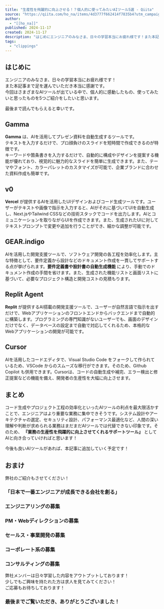 ```yaml
---
title: "生産性を飛躍的に向上させる！？個人的に使ってみたいAIツール5選 - Qiita"
source: "https://qiita.com/ho_na/items/4d3777f662414f7835b4?utm_campaign=popular_items&utm_medium=feed&utm_source=popular_items"
author:
  - "[[ho_na]]"
published: 2024-11-17
created: 2024-11-17
description: "はじめにエンジニアのみなさま、日々の学習本当にお疲れ様です！また本記事まで足を運んでいただき本当に感謝です。今回はさまざまなAIツールが出ている中で、個人的に感動したもの、使ってみたいと思った…"
tags:
  - "clippings"
---
```

## はじめに

エンジニアのみなさま、日々の学習本当にお疲れ様です！  
また本記事まで足を運んでいただき本当に感謝です。  
今回はさまざまなAIツールが出ている中で、個人的に感動したもの、使ってみたいと思ったものを5つご紹介をしたいと思います。

最後まで読んでもらえると幸いです。

## Gamma

**Gamma** は、AIを活用してプレゼン資料を自動生成するツールです。  
テキストを入力するだけで、プロ顔負けのスライドを短時間で作成できるのが特徴です。  
キーワードや箇条書きを入力するだけで、自動的に構成やデザインを提案する機能が優れており、視覚的に魅力的なスライドを簡単に生成できます。また、テーマやフォント、カラーパレットのカスタマイズが可能で、企業ブランドに合わせた資料作成も簡単です。

## v0

**Vercel** が提供するAIを活用したUIデザインおよびコード生成ツールです。ユーザーがテキストや画像で指示を入力すると、AIがそれに基づいてUIを自動生成し、Next.jsやTailwind CSSなどの技術スタックでコードを出力します。AIとコミュニケーションを取りながらUIを作成できます。また、生成されたUIに対してテキストプロンプトで変更や追加を行うことができ、細かな調整が可能です。

## GEAR.indigo

AIを活用した開発支援ツールで、ソフトウェア開発の各工程を効率化します。主な特徴として、要件定義から設計などのドキュメント作成を一貫してサポートする点が挙げられます。**要件定義書や設計書の自動生成機能** により、手動でのドキュメント作成の手間を省けます。また、生成された機能リストと画面リストに基づいて、必要なプロジェクト構造と開発コストの見積もります。

## Replit Agent

**Replit** が提供するAI搭載の開発支援ツールで、ユーザーが自然言語で指示を出すだけで、Webアプリケーションのフロントエンドからバックエンドまで自動的に構築します。プログラミングの専門知識がないユーザーでも、画面のデザインだけでなく、データベースの設定まで自動で対応してくれるため、本格的なWebアプリケーションの開発が可能です。

## Cursor

AIを活用したコードエディタで、Visual Studio Code をフォークして作られているため、VSCode からのスムーズな移行ができます。そのため、Github Copilot も併用できます。Cursorは、コードの自動生成や補完、エラー検出と修正提案などの機能を備え、開発者の生産性を大幅に向上させます。

## まとめ

コード生成やプロジェクト工程の効率化といったAIツールの利点を最大限活かすことで、エンジニアはより重要な業務に集中できそうです。システム設計やアーキテクチャの選定、セキュリティ設計、パフォーマンス最適化など、人間の深い理解や判断が求められる業務はまだまだAIツールでは代替できない印象です。そのため、 **『業務の生産性を飛躍的に向上させてくれるサポートツール』** としてAIと向き合っていければと思います！

今後も良いAIツールがあれば、本記事に追加していく予定です！

## おまけ

弊社のご紹介もさせてください！

### 「日本で一番エンジニアが成長できる会社を創る」

### エンジニアリングの募集

### PM・Webディレクションの募集

### セールス・事業開発の募集

### コーポレート系の募集

### コンサルティングの募集

弊社メンバーは日々学習した内容をアウトプットしております！  
少しでもご興味を持たれた方は求人を見てみてください！  
ご応募もお待ちしております！

### 最後までご覧いただき、ありがとうございました！
